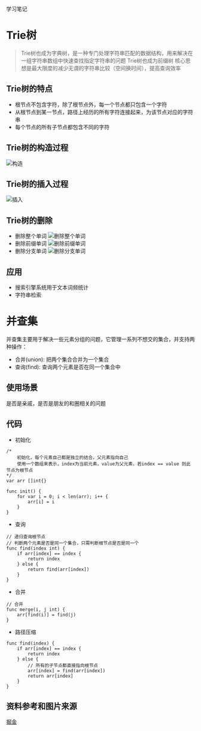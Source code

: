学习笔记

# Trie树
> Trie树也成为字典树，是一种专门处理字符串匹配的数据结构，用来解决在一组字符串数组中快速查找指定字符串的问题
> Trie树也成为前缀树
> 核心思想是最大限度的减少无谓的字符串比较（空间换时间），提高查询效率

## Trie树的特点
* 根节点不包含字符，除了根节点外，每一个节点都只包含一个字符
* 从根节点到某一节点，路径上经历的所有字符连接起来，为该节点对应的字符串
* 每个节点的所有子节点都包含不同的字符

## Trie树的构造过程
![构造](https://user-gold-cdn.xitu.io/2019/1/2/1680c049b5365880?imageslim)

## Trie树的插入过程
![插入](https://user-gold-cdn.xitu.io/2019/1/2/1680c049b51f4db2?imageslim)

## Trie树的删除
* 删除整个单词
![删除整个单词](https://user-gold-cdn.xitu.io/2019/1/2/1680c049b68802a6?imageslim)
* 删除前缀单词
![删除前缀单词](https://user-gold-cdn.xitu.io/2019/1/2/1680c04a41644ab1?imageslim)
* 删除分支单词
![删除分支单词](https://user-gold-cdn.xitu.io/2019/1/2/1680c04a415421ef?imageslim)

## 应用
* 搜索引擎系统用于文本词频统计
* 字符串检索

# 并查集
并查集主要用于解决一些元素分组的问题，它管理一系列不想交的集合，并支持两种操作：
* 合并(union): 把两个集合合并为一个集合
* 查询(find): 查询两个元素是否在同一个集合中

## 使用场景
是否是亲戚，是否是朋友的和圈相关的问题

## 代码
* 初始化
```golang
/*
    初始化，每个元素自己都是独立的结合，父元素指向自己
    使用一个数组来表示，index为当前元素，value为父元素，若index == value 则此节点为根节点
*/
var arr []int{}

func init() {
    for var i = 0; i < len(arr); i++ {
        arr[i] = i
    }
}
```
* 查询
```golang
// 递归查询根节点
// 判断两个元素是否是同一个集合，只需判断根节点是否是同一个
func find(index int) {
    if arr[index] == index {
        return index
    } else {
        return find(arr[index])
    }
}
```
* 合并
```golang
// 合并
func merge(i, j int) {
    arr[find(i)] = find(j)
}
```

* 路径压缩

```golang
func find(index) {
    if arr[index] == index {
        return index
    } else {
        // 所有的子节点都直接指向根节点
        arr[index] = find(arr[index])
        return arr[index]
    }
}
```

## 资料参考和图片来源
[掘金](https://juejin.im/post/6844903750490914829)